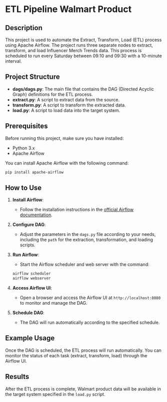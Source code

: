 # ETL Pipeline Walmart Product

## Description
This project is used to automate the Extract, Transform, Load (ETL) process using Apache Airflow. The project runs three separate nodes to extract, transform, and load Influencer Merch Trends data. This process is scheduled to run every Saturday between 09:10 and 09:30 with a 10-minute interval.

## Project Structure
- **dags/dags.py**: The main file that contains the DAG (Directed Acyclic Graph) definitions for the ETL process.
- **extract.py**: A script to extract data from the source.
- **transform.py**: A script to transform the extracted data.
- **load.py**: A script to load data into the target system.

## Prerequisites
Before running this project, make sure you have installed:
- Python 3.x
- Apache Airflow

You can install Apache Airflow with the following command:
```bash
pip install apache-airflow
```

## How to Use
1. **Install Airflow**: 
   - Follow the installation instructions in the [official Airflow documentation](https://airflow.apache.org/docs/apache-airflow/stable/installation/index.html).

2. **Configure DAG**: 
   - Adjust the parameters in the `dags.py` file according to your needs, including the `path` for the extraction, transformation, and loading scripts.

3. **Run Airflow**: 
   - Start the Airflow scheduler and web server with the command:
   ```bash
   airflow scheduler
   airflow webserver
   ```

4. **Access Airflow UI**: 
   - Open a browser and access the Airflow UI at `http://localhost:8080` to monitor and manage the DAG.

5. **Schedule DAG**: 
   - The DAG will run automatically according to the specified schedule.

## Example Usage
Once the DAG is scheduled, the ETL process will run automatically. You can monitor the status of each task (extract, transform, load) through the Airflow UI.

## Results
After the ETL process is complete, Walmart product data will be available in the target system specified in the `load.py` script.